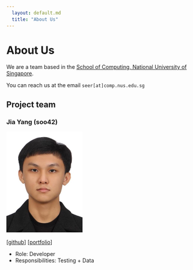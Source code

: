 ```yaml
---
  layout: default.md
  title: "About Us"
---
```


# About Us

We are a team based in the [School of Computing, National University of Singapore](http://www.comp.nus.edu.sg).

You can reach us at the email `seer[at]comp.nus.edu.sg`

## Project team

### Jia Yang (soo42)
<img src ="images/soo42.png" width="200px">

[[github](http://github.com/soo42)]
[[portfolio](team/soo42.md)]

* Role: Developer
* Responsibilities: Testing + Data

